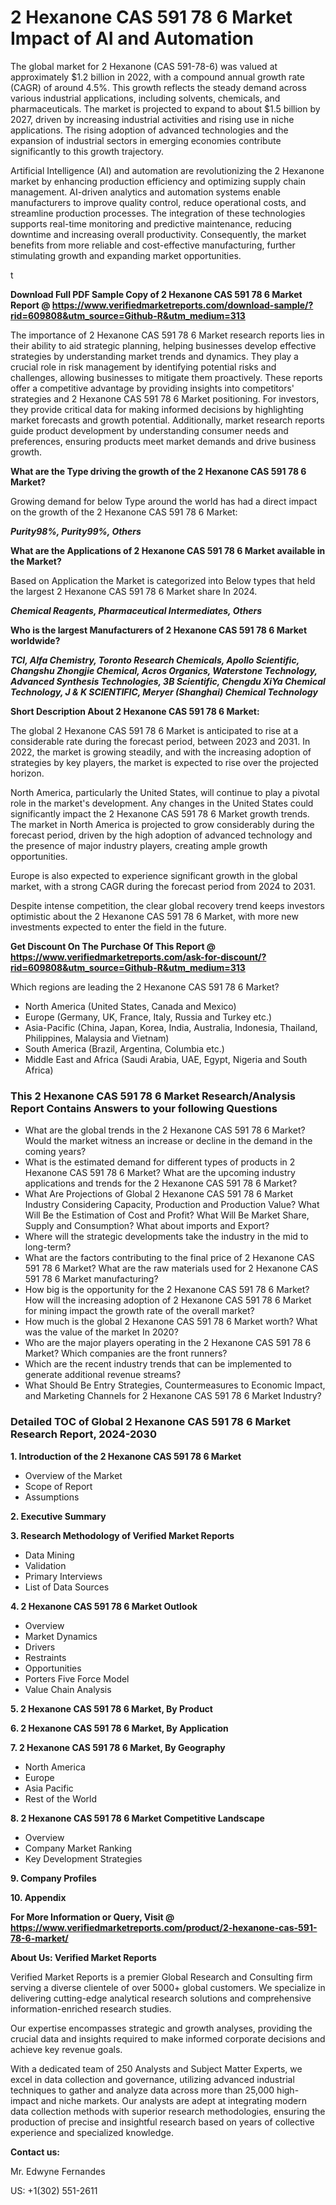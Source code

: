 <meta name="title" content="Global  2 Hexanone CAS 591 78 6 Market Impact of AI and Automation"><meta name="description" content="  The global market for 2 Hexanone (CAS 591-78-6) was valued at approximately $1.2 billion in 2022, with a compound annual growth rate (CAGR) of around 4.5%. This grow"><meta name="title" content=" 2 Hexanone CAS 591 78 6 Market Size, Share, Scope, Trends, Growth, Opportunities, Analysis, Forecast"> <h1>2 Hexanone CAS 591 78 6 Market Impact of AI and Automation</h1> <p>The global market for 2 Hexanone (CAS 591-78-6) was valued at approximately $1.2 billion in 2022, with a compound annual growth rate (CAGR) of around 4.5%. This growth reflects the steady demand across various industrial applications, including solvents, chemicals, and pharmaceuticals. The market is projected to expand to about $1.5 billion by 2027, driven by increasing industrial activities and rising use in niche applications. The rising adoption of advanced technologies and the expansion of industrial sectors in emerging economies contribute significantly to this growth trajectory.</p> <p>Artificial Intelligence (AI) and automation are revolutionizing the 2 Hexanone market by enhancing production efficiency and optimizing supply chain management. AI-driven analytics and automation systems enable manufacturers to improve quality control, reduce operational costs, and streamline production processes. The integration of these technologies supports real-time monitoring and predictive maintenance, reducing downtime and increasing overall productivity. Consequently, the market benefits from more reliable and cost-effective manufacturing, further stimulating growth and expanding market opportunities.</p> t</p><p id="" class=""><strong>Download Full PDF Sample Copy of 2 Hexanone CAS 591 78 6 Market Report @ <a href="https://www.verifiedmarketreports.com/download-sample/?rid=609808&utm_source=Github-R&utm_medium=313" target="_blank">https://www.verifiedmarketreports.com/download-sample/?rid=609808&utm_source=Github-R&utm_medium=313</a></strong></p><p>The importance of&nbsp;2 Hexanone CAS 591 78 6 Market research reports lies in their ability to aid strategic planning, helping businesses develop effective strategies by understanding market trends and dynamics. They play a crucial role in risk management by identifying potential risks and challenges, allowing businesses to mitigate them proactively. These reports offer a competitive advantage by providing insights into competitors' strategies and 2 Hexanone CAS 591 78 6 Market positioning. For investors, they provide critical data for making informed decisions by highlighting market forecasts and growth potential. Additionally, market research reports guide product development by understanding consumer needs and preferences, ensuring products meet market demands and drive business growth.</p><p><strong>What are the&nbsp;Type driving the growth of the 2 Hexanone CAS 591 78 6 Market?</strong></p><p id="" class="">Growing demand for below Type around the world has had a direct impact on the growth of the 2 Hexanone CAS 591 78 6 Market:</p><em><strong>Purity98%, Purity99%, Others</strong></em></p><strong>What are the&nbsp;Applications&nbsp;of 2 Hexanone CAS 591 78 6 Market available in the Market?</strong></p><p id="" class="">Based on Application the Market is categorized into Below types that held the largest 2 Hexanone CAS 591 78 6 Market share In 2024.</p><em><strong>Chemical Reagents, Pharmaceutical Intermediates, Others</strong></em></p><strong>Who is the largest Manufacturers of 2 Hexanone CAS 591 78 6 Market worldwide?</strong></p><p><em><strong>TCI, Alfa Chemistry, Toronto Research Chemicals, Apollo Scientific, Changshu Zhongjie Chemical, Acros Organics, Waterstone Technology, Advanced Synthesis Technologies, 3B Scientific, Chengdu XiYa Chemical Technology, J & K SCIENTIFIC, Meryer (Shanghai) Chemical Technology</strong></em></p><p id="" class=""><strong>Short Description About 2 Hexanone CAS 591 78 6 Market:</strong></p><p>The global 2 Hexanone CAS 591 78 6 Market is anticipated to rise at a considerable rate during the forecast period, between 2023 and 2031. In 2022, the market is growing steadily, and with the increasing adoption of strategies by key players, the market is expected to rise over the projected horizon.</p><p>North America, particularly the United States, will continue to play a pivotal role in the market's development. Any changes in the United States could significantly impact the 2 Hexanone CAS 591 78 6 Market growth trends. The market in North America is projected to grow considerably during the forecast period, driven by the high adoption of advanced technology and the presence of major industry players, creating ample growth opportunities.</p><p>Europe is also expected to experience significant growth in the global market, with a strong CAGR during the forecast period from 2024 to 2031.</p><p>Despite intense competition, the clear global recovery trend keeps investors optimistic about the 2 Hexanone CAS 591 78 6 Market, with more new investments expected to enter the field in the future.</p><p id="" class=""><strong>Get Discount On The Purchase Of This Report @ <a href="https://www.verifiedmarketreports.com/ask-for-discount/?rid=609808&utm_source=Github-R&utm_medium=313" target="_blank">https://www.verifiedmarketreports.com/ask-for-discount/?rid=609808&utm_source=Github-R&utm_medium=313</a></strong></p>Which regions are leading the 2 Hexanone CAS 591 78 6 Market?</p><ul><li>North America (United States, Canada and Mexico)</li><li>Europe (Germany, UK, France, Italy, Russia and Turkey etc.)</li><li>Asia-Pacific (China, Japan, Korea, India, Australia, Indonesia, Thailand, Philippines, Malaysia and Vietnam)</li><li>South America (Brazil, Argentina, Columbia etc.)</li><li>Middle East and Africa (Saudi Arabia, UAE, Egypt, Nigeria and South Africa)</li></ul><h3 id="" class="">This 2 Hexanone CAS 591 78 6 Market Research/Analysis Report Contains Answers to your following Questions</h3><ul><li>What are the global trends in the 2 Hexanone CAS 591 78 6 Market? Would the market witness an increase or decline in the demand in the coming years?</li><li>What is the estimated demand for different types of products in 2 Hexanone CAS 591 78 6 Market? What are the upcoming industry applications and trends for the 2 Hexanone CAS 591 78 6 Market?</li><li>What Are Projections of Global 2 Hexanone CAS 591 78 6 Market Industry Considering Capacity, Production and Production Value? What Will Be the Estimation of Cost and Profit? What Will Be Market Share, Supply and Consumption? What about imports and Export?</li><li>Where will the strategic developments take the industry in the mid to long-term?</li><li>What are the factors contributing to the final price of 2 Hexanone CAS 591 78 6 Market? What are the raw materials used for 2 Hexanone CAS 591 78 6 Market manufacturing?</li><li>How big is the opportunity for the 2 Hexanone CAS 591 78 6 Market? How will the increasing adoption of 2 Hexanone CAS 591 78 6 Market for mining impact the growth rate of the overall market?</li><li>How much is the global 2 Hexanone CAS 591 78 6 Market worth? What was the value of the market In 2020?</li><li>Who are the major players operating in the 2 Hexanone CAS 591 78 6 Market? Which companies are the front runners?</li><li>Which are the recent industry trends that can be implemented to generate additional revenue streams?</li><li>What Should Be Entry Strategies, Countermeasures to Economic Impact, and Marketing Channels for 2 Hexanone CAS 591 78 6 Market Industry?</li></ul><h3 id="" class="">Detailed TOC of Global 2 Hexanone CAS 591 78 6 Market Research Report, 2024-2030</h3><p id="" class=""><strong>1. Introduction of the 2 Hexanone CAS 591 78 6 Market</strong></p><ul><li>Overview of the Market</li><li>Scope of Report</li><li>Assumptions</li></ul><p id="" class=""><strong>2. Executive Summary</strong></p><p id="" class=""><strong>3. Research Methodology of Verified Market Reports</strong></p><ul><li>Data Mining</li><li>Validation</li><li>Primary Interviews</li><li>List of Data Sources</li></ul><p id="" class=""><strong>4. 2 Hexanone CAS 591 78 6 Market Outlook</strong></p><ul><li>Overview</li><li>Market Dynamics</li><li>Drivers</li><li>Restraints</li><li>Opportunities</li><li>Porters Five Force Model</li><li>Value Chain Analysis</li></ul><p id="" class=""><strong>5. 2 Hexanone CAS 591 78 6 Market, By Product</strong></p><p id="" class=""><strong>6. 2 Hexanone CAS 591 78 6 Market, By Application</strong></p><p id="" class=""><strong>7. 2 Hexanone CAS 591 78 6 Market, By Geography</strong></p><ul><li>North America</li><li>Europe</li><li>Asia Pacific</li><li>Rest of the World</li></ul><p id="" class=""><strong>8. 2 Hexanone CAS 591 78 6 Market Competitive Landscape</strong></p><ul><li>Overview</li><li>Company Market Ranking</li><li>Key Development Strategies</li></ul><p id="" class=""><strong>9. Company Profiles</strong></p><p id="" class=""><strong>10. Appendix</strong></p><p id="" class=""><strong>For More Information or Query, Visit @ <a href="https://www.verifiedmarketreports.com/product/2-hexanone-cas-591-78-6-market/" target="_blank">https://www.verifiedmarketreports.com/product/2-hexanone-cas-591-78-6-market/</a></strong></p><p id="" class=""><strong>About Us: Verified Market Reports</strong></p><p id="" class="">Verified Market Reports is a premier Global Research and Consulting firm serving a diverse clientele of over 5000+ global customers. We specialize in delivering cutting-edge analytical research solutions and comprehensive information-enriched research studies.</p><p id="" class="">Our expertise encompasses strategic and growth analyses, providing the crucial data and insights required to make informed corporate decisions and achieve key revenue goals.</p><p id="" class="">With a dedicated team of 250 Analysts and Subject Matter Experts, we excel in data collection and governance, utilizing advanced industrial techniques to gather and analyze data across more than 25,000 high-impact and niche markets. Our analysts are adept at integrating modern data collection methods with superior research methodologies, ensuring the production of precise and insightful research based on years of collective experience and specialized knowledge.</p><p id="" class=""><strong>Contact us:</strong></p><p id="" class="">Mr. Edwyne Fernandes</p><p id="" class="">US: +1(302) 551-2611</p>